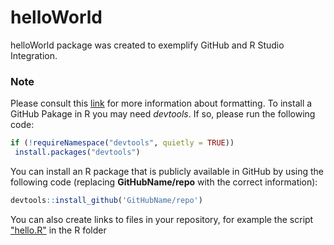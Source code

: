 # helloWorld
helloWorld package was created to exemplify GitHub and R Studio Integration.
### Note

Please consult this [link]( https://docs.github.com/en/get-started/writing-on-github/getting-startedwith-writing-and-formatting-on-github/basic-writing-and-formatting-syntax) for more information
about formatting.
To install a GitHub Pakage in R you may need *devtools*. If so, please run the following code:
```R
if (!requireNamespace("devtools", quietly = TRUE))
 install.packages("devtools")
```
You can install an R package that is publicly available in GitHub by using the following code
(replacing **GitHubName/repo** with the correct information):
```R
devtools::install_github('GitHubName/repo')
```
You can also create links to files in your repository, for example the script ["hello.R"](R/hello.R)
in the R folder 
